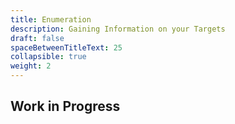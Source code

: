 ```yaml
---
title: Enumeration
description: Gaining Information on your Targets
draft: false
spaceBetweenTitleText: 25
collapsible: true
weight: 2
---
```

## Work in Progress